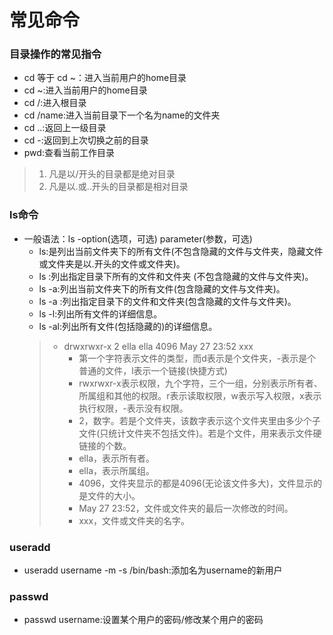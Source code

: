 # 常见命令
### 目录操作的常见指令
- cd 等于 cd ~：进入当前用户的home目录
- cd ~:进入当前用户的home目录
- cd /:进入根目录
- cd /name:进入当前目录下一个名为name的文件夹
- cd ..:返回上一级目录
- cd -:返回到上次切换之前的目录
- pwd:查看当前工作目录
> 1. 凡是以/开头的目录都是绝对目录
> 2. 凡是以.或..开头的目录都是相对目录

### ls命令
- 一般语法：ls -option(选项，可选) parameter(参数，可选)
   - ls:是列出当前文件夹下的所有文件(不包含隐藏的文件与文件夹，隐藏文件或文件夹是以.开头的文件或文件夹)。
   - ls <path>:列出指定目录下所有的文件和文件夹 (不包含隐藏的文件与文件夹)。 
   - ls -a:列出当前文件夹下的所有文件(包含隐藏的文件与文件夹)。
   - ls -a <path>:列出指定目录下的文件和文件夹(包含隐藏的文件与文件夹)。 
   - ls -l:列出所有文件的详细信息。
   - ls -al:列出所有文件(包括隐藏的)的详细信息。
   > * drwxrwxr-x 2 ella ella 4096 May 27 23:52 xxx 
   >   - 第一个字符表示文件的类型，而d表示是个文件夹，-表示是个普通的文件，l表示一个链接(快捷方式)
   >   - rwxrwxr-x表示权限，九个字符，三个一组，分别表示所有者、所属组和其他的权限。r表示读取权限，w表示写入权限，x表示执行权限，-表示没有权限。
   >   - 2，数字。若是个文件夹，该数字表示这个文件夹里由多少个子文件(只统计文件夹不包括文件)。若是个文件，用来表示文件硬链接的个数。
   >   - ella，表示所有者。
   >   - ella，表示所属组。
   >   - 4096，文件夹显示的都是4096(无论该文件多大)，文件显示的是文件的大小。
   >   - May 27 23:52，文件或文件夹的最后一次修改的时间。
   >   - xxx，文件或文件夹的名字。 
   
### useradd
- useradd username -m -s /bin/bash:添加名为username的新用户

### passwd
- passwd username:设置某个用户的密码/修改某个用户的密码
